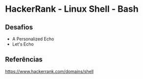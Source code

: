 # HackerRank - Linux Shell - Bash


## Desafios
- A Personalized Echo
- Let's Echo


## Referências
https://www.hackerrank.com/domains/shell